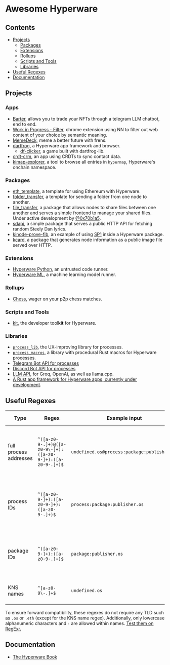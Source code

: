 # Awesome Hyperware

## Contents

* [Projects](#projects)
  * [Packages](#packages)
  * [Extensions](#extensions)
  * [Rollups](#rollups)
  * [Scripts and Tools](#scripts-and-tools)
  * [Libraries](#libraries)
* [Useful Regexes](#useful-regexes)
* [Documentation](#documentation)

## Projects

### Apps

* [Barter](https://github.com/bitful-pannul/auctioneer/), allows you to trade your NFTs through a telegram LLM chatbot, end to end.
* [Work in Progress - Filter](https://github.com/jaxs-ribs/filter), chrome extension using NN to filter out web content of your choice by semantic meaning.
* [MemeDeck](https://github.com/holium/kinode-memedeck), meme a better future with frens.
* [dartfrog](https://github.com/assemblycapital/dartfrog), a Hyperware app framework and browser.
     * [df-clicker](https://github.com/bacwyls/df-clicker), a game built with dartfrog-lib.
* [crdt-crm](https://github.com/dr-frmr/crdt-crm), an app using CRDTs to sync contact data.
* [kimap-explorer](https://github.com/dr-frmr/kimap_explorer), a tool to browse all entries in `hypermap`, Hyperware's onchain namespace.

### Packages

* [eth_template](https://github.com/Uncentered-Systems/eth_template), a template for using Ethereum with Hyperware.
* [folder_transfer](https://github.com/Uncentered-Systems/folder_transfer), a template for sending a folder from one node to another.
* [file_transfer](https://github.com/bitful-pannul/file_transfer), a package that allows nodes to share files between one another and serves a simple frontend to manage your shared files. Under active development by [@0x70b1a5](https://github.com/0x70b1a5).
* [sdapi](https://github.com/dr-frmr/sdapi), a simple package that serves a public HTTP API for fetching random Steely Dan lyrics.
* [kinode-prove-fib](https://github.com/nick1udwig/kinode-prove-fib), an example of using [SP1](https://github.com/succinctlabs/sp1) inside a Hyperware package.
* [kcard](https://github.com/dr-frmr/kcard), a package that generates node information as a public image file served over HTTP.

### Extensions

* [Hyperware Python](https://github.com/nick1udwig/kinode-python), an untrusted code runner.
* [Hyperware ML](https://github.com/nick1udwig/kinode-ml), a machine learning model runner.

### Rollups

* [Chess](https://github.com/hyperware-ai/chess-rollup), wager on your p2p chess matches.

### Scripts and Tools

* [kit](https://github.com/hyperware-ai/kit), the developer tool**kit** for Hyperware.

### Libraries

* [`process_lib`](https://github.com/hyperware-ai/process_lib), the UX-improving library for processes.
* [`process_macros`](https://github.com/hyperware-ai/process_macros), a library with procedural Rust macros for Hyperware processes.
* [Telegram Bot API for processes](https://github.com/hyperware-ai/telegram-bot)
* [Discord Bot API for processes](https://github.com/hyperware-ai/discord_api)
* [LLM API](https://github.com/hyperware-ai/llm), for Groq, OpenAi, as well as llama.cpp.
* [A Rust app framework for Hyperware apps, currently under development](https://github.com/hyperware-ai/app-framework).

## Useful Regexes

| Type                   | Regex                                                                   | Example input                               | Example output                                       | Description                                                            |
| ---------------------- | ----------------------------------------------------------------------- | ------------------------------------------- | ---------------------------------------------------- | ---------------------------------------------------------------------- |
| full process addresses | `^([a-z0-9-.]+)@([a-z0-9\-]+):([a-z0-9-]+):([a-z0-9-.]+)$`              | `undefined.os@process:package:publisher.os` | `undefined.os`, `process`, `package`, `publisher.os` | Separates a process address into node, process, package and publisher. |
| process IDs            | `^([a-z0-9-]+):([a-z0-9-]+):([a-z0-9-.]+)$`                             | `process:package:publisher.os`              | `process`, `package`, `publisher.os`                 | Separates a process address into process, package and publisher.       |
| package IDs            | `^([a-z0-9-]+):([a-z0-9-.]+)$`                                          | `package:publisher.os`                      | `package`, `publisher.os`                            | Separates a process address into package and publisher.                |
| KNS names              | `^[a-z0-9\-.]+$`                                                        | `undefined.os`                              |                                                      | Separates a KNS name into name and TLZ.                                |

To ensure forward compatibility, these regexes do not require any TLD such as `.os` or `.eth` (except for the KNS name regex).
Additionally, only lowercase alphanumeric characters and `-` are allowed within names.
[Test them on RegExr.](https://regexr.com)

## Documentation

* [The Hyperware Book](https://book.hyperware.ai)
